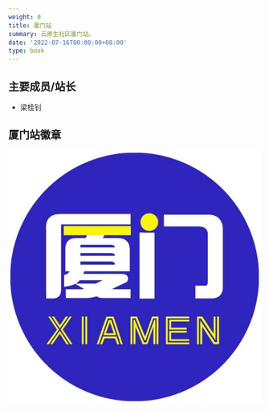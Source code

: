 ```yaml
---
weight: 0
title: 厦门站
summary: 云原生社区厦门站。
date: '2022-07-16T00:00:00+08:00'
type: book
---
```


<!--## 厦门站简介-->

## 主要成员/站长
- 梁桂钊

## 厦门站徽章

![厦门站徽章](logo.jpg)